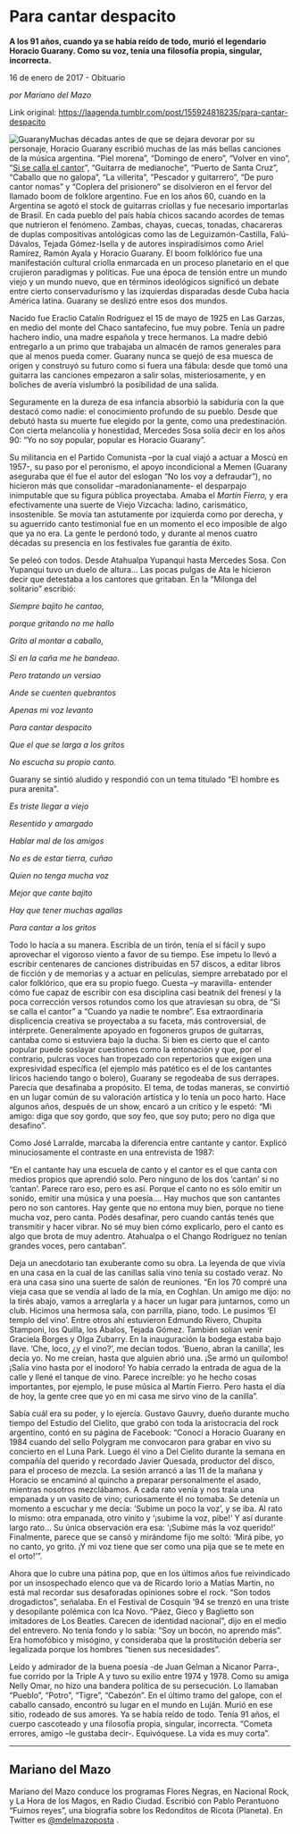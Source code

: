 # Para cantar despacito

**A los 91 años, cuando ya se había reído de todo, murió el legendario Horacio Guarany. Como su voz, tenía una filosofía propia, singular, incorrecta.**

16 de enero de 2017 - Obituario

_por Mariano
del Mazo_

Link original: https://laagenda.tumblr.com/post/155924818235/para-cantar-despacito

![Guarany](https://64.media.tumblr.com/9a2d668f2e465c0a1532879ff2e28b08/tumblr_inline_pjzyfuyWMh1t6q87u_500.jpg)Muchas
décadas antes de que se dejara devorar por su personaje, Horacio
Guarany escribió muchas de las más bellas canciones de la música
argentina. “Piel
morena”, “Domingo de enero”, “Volver en vino”, “[Si se calla el cantor](https://www.youtube.com/watch?v=pmtKpKIE5r0)”,
“Guitarra de medianoche”, “Puerto de Santa Cruz”, “Caballo que no galopa”,
“La villerita”, ”Pescador y guitarrero”, “De puro cantor nomas” y “Coplera
del prisionero” se
disolvieron en el fervor del llamado boom de folklore argentino. Fue
en los años 60, cuando en la Argentina se agotó el stock de
guitarras criollas y fue necesario importarlas de Brasil. En cada
pueblo del país había chicos sacando acordes de temas que nutrieron
el fenómeno. Zambas, chayas, cuecas, tonadas, chacareras de duplas
compositivas antológicas como las de Leguizamón-Castilla,
Falú-Dávalos, Tejada Gómez-Isella y de autores inspiradísimos
como Ariel Ramírez, Ramón Ayala y Horacio Guarany. El boom
folklórico fue una manifestación cultural criolla enmarcada en un
proceso planetario en el que crujieron paradigmas y políticas. Fue
una época de tensión entre un mundo viejo y un mundo nuevo, que en
términos ideológicos significó un debate entre cierto
conservadurismo y las izquierdas disparadas desde Cuba hacia América
latina. Guarany se deslizó entre esos dos mundos.

Nacido
fue Eraclio Catalín Rodríguez el 15  de mayo de 1925 en Las Garzas,
en medio del monte del Chaco santafecino, fue muy pobre. Tenía un
padre hachero indio, una madre española y trece hermanos. La madre
debió entregarlo a un primo que trabajaba un almacén de ramos
generales para que al menos pueda comer. Guarany nunca se quejó de
esa muesca de origen y construyó su futuro como si fuera una fábula:
desde que tomó una guitarra las canciones empezaron a salir solas,
misteriosamente, y en boliches de avería vislumbró la posibilidad
de una salida.

Seguramente
en la dureza de esa infancia absorbió la sabiduría con la que
destacó como nadie: el conocimiento profundo de su pueblo. Desde que
debutó hasta su muerte fue elegido por la gente, como una
predestinación. Con cierta melancolía y honestidad, Mercedes Sosa
solía decir en los años 90: “Yo no soy popular, popular es
Horacio Guarany”.

Su
militancia en el Partido Comunista –por la cual viajó a actuar a
Moscú en 1957-, su paso por el peronismo, el apoyo incondicional a
Memen (Guarany aseguraba que él fue el autor del eslogan “No los
voy a defraudar”), no hicieron más que consolidar
–maradonianamente- el desparpajo inimputable que su figura pública
proyectaba. Amaba el *Martín
Fierro,* y era
efectivamente una suerte de Viejo Vizcacha: ladino, carismático,
insostenible. Se movía tan astutamente por izquierda como por
derecha, y su aguerrido canto testimonial fue en un momento el eco
imposible de algo que ya no era. La gente le perdonó todo, y durante
al menos cuatro décadas su presencia en los festivales fue garantía
de éxito.

Se
peleó con todos. Desde Atahualpa Yupanqui hasta Mercedes Sosa. Con
Yupanqui tuvo un duelo de altura… Las pocas pulgas de Ata le
hicieron decir que detestaba a los cantores que gritaban. En la
“Milonga del solitario”
escribió:

*Siempre
bajito he cantao,*

*porque
gritando no me hallo*

*Grito
al montar a caballo,*

*Si
en la caña me he bandeao.*

*Pero
tratando un versiao*

*Ande
se cuenten quebrantos*

*Apenas
mi voz levanto*

*Para
cantar despacito*

*Que
el que se larga a los gritos*

*No
escucha su propio canto.*

  


Guarany
se sintió aludido y respondió con un tema titulado “El
hombre es pura arenita”.

*Es
triste llegar a viejo*

*Resentido
y amargado*

*Hablar
mal de los amigos*

*No
es de estar tierra, cuñao*

*Quien
no tenga mucha voz*

*Mejor
que cante bajito*

*Hay
que tener muchas agallas*

*Para
cantar a los gritos*

  


Todo
lo hacía a su manera. Escribía de un tirón, tenía el sí fácil y
supo aprovechar el vigoroso viento a favor de su tiempo. Ese ímpetu
lo llevó a escribir centenares de canciones distribuidas en 57
discos, a editar libros de ficción y de memorias y a actuar en
películas, siempre arrebatado por el calor folklórico, que era su
propio fuego. Cuesta –y maravilla- entender cómo fue capaz de escribir con esa disciplina casi beatnik del frenesí y la poca corrección versos rotundos como los que atraviesan su obra, de “Si se calla el cantor” a “Cuando ya nadie te nombre”. Esa extraordinaria
displicencia creativa se proyectaba a su faceta, más controversial,
de intérprete. Generalmente apoyado en fogoneros grupos de
guitarras, cantaba como si estuviera bajo la ducha. Si bien es cierto
que el canto popular puede soslayar cuestiones como la entonación y
que, por el contrario, pulcras voces han tropezado con repertorios
que exigen una expresividad específica (el ejemplo más patético es
el de los cantantes líricos haciendo tango o bolero), Guarany se
regodeaba de sus derrapes. Parecía que desafinaba a propósito. El
tema, de todas maneras, se convirtió en un lugar común de su
valoración artística y lo tenía un poco harto. Hace algunos años,
después de un show, encaró a un crítico y le espetó: “Mi amigo:
diga que soy gordo, que soy feo, que soy puto; pero no diga que
desafino”.

Como
José Larralde, marcaba la diferencia entre cantante y cantor.
Explicó minuciosamente el contraste en una entrevista de 1987:

“En
el cantante hay una escuela de canto y el cantor es el que canta con
medios propios que aprendió solo. Pero ninguno de los dos ‘cantan’
si no ‘cantan’. Parece raro eso, pero es así. Porque el canto no
es sólo emitir un sonido, emitir una música y una poesía…. Hay
muchos que son cantantes pero no son cantores. Hay gente que no
entona muy bien, porque no tiene mucha voz, pero canta. Podés
desafinar, pero cuando cantás tenés que transmitir y hacer vibrar.
No sé muy bien cómo explicarlo, pero el canto es algo que brota de
muy adentro. Atahualpa o el Chango Rodriguez no tenían grandes
voces, pero cantaban”.

Deja
un anecdotario tan exuberante como su obra. La leyenda de que vivía
en una casa en la cual de las canillas salía vino tenía su costado
veraz. No era una casa sino una suerte de salón de reuniones. “En
los 70 compré una vieja casa que se vendía al lado de la mía, en
Coghlan. Un amigo me dijo: no la tirés abajo, vamos a arreglarla y a
hacer un lugar para juntarnos, como un club. Hicimos una hermosa
sala, con parrilla, piano, todo. Le pusimos ‘El templo del vino’.
Entre otros ahí estuvieron Edmundo Rivero, Chupita Stamponi, los
Quilla, los Ábalos, Tejada Gómez. También solían venir Graciela
Borges y Olga Zubarry. En la inauguración la bodega estaba bajo
llave. ‘Che, loco, ¿y el vino?’, me decían todos. ‘Bueno,
abran la canilla’, les decía yo. No me creían, hasta que alguien
abrió una. ¡Se armó un quilombo! ¡Salía vino hasta por el
inodoro! Yo había cerrado la entrada de agua de la calle y llené el
tanque de vino. Parece increíble: yo he hecho cosas importantes, por
ejemplo, le puse música al Martín Fierro. Pero hasta el día de
hoy, la gente cree que yo en mi casa me sirvo vino de la canilla”.

Sabía
cuál era su poder, y lo ejercía. Gustavo Gauvry, dueño durante
mucho tiempo del Estudio del Cielito, que grabó con toda la
aristocracia del rock argentino, contó en su página de Facebook:
“Conocí a Horacio Guarany en 1984 cuando del sello Polygram me
convocaron para grabar en vivo su concierto en el Luna Park. Luego él
vino a Del Cielito durante la semana en compañía del querido y
recordado Javier Quesada, productor del disco, para el proceso de
mezcla. La sesión arrancó a las 11 de la mañana y Horacio se
encaminó al quincho a preparar personalmente el asado, mientras
nosotros mezclábamos. A cada rato venía y nos traía una empanada y
un vasito de vino; curiosamente él no tomaba. Se detenía un momento
a escuchar y me decía: ‘Subime un poco la voz’, y se iba. Al
rato lo mismo: otra empanada, otro vinito y ‘¡subime la voz,
pibe!’ Y así durante largo rato… Su única observación era esa:
‘¡Subime más la voz querido!’ Finalmente, parece que se cansó
y mirándome fijo me soltó: ‘Mirá pibe, yo no canto, yo grito. ¡Y
mi voz tiene que ser como una pija que se te mete en el orto!’”.

Ahora
que lo cubre una pátina pop, que en los últimos años fue
reivindicado por un insospechado elenco que va de Ricardo Iorio a
Matías Martin, no está mal recordar sus desaforadas opiniones sobre
el rock. “Son todos drogadictos”, señalaba. En el Festival de
Cosquín ’94 se trenzó en una triste y desopilante polémica con
Ica Novo. “Páez, Gieco y Baglietto son imitadores de Los Beatles.
Carecen de identidad nacional”, dijo en el medio del entrevero. No
tenía fondo y lo sabía: “Soy un bocón, no aprendo más”. Era
homofóbico y misógino, y consideraba que la prostitución debería
ser legalizada porque los hombres “tienen sus necesidades”.

Leído
y admirador de la buena poesía -de Juan Gelman a Nicanor Parra-, fue
corrido por la Triple A y tuvo su exilio entre 1974 y 1978. Como su
amiga Nelly Omar, no hizo una bandera política de su persecución.
Lo llamaban “Pueblo”, “Potro”, “Tigre”, “Cabezón”.
En el último tramo del galope, con el caballo cansado, encontró su
lugar en el mundo en Luján. Murió en ese sitio, rodeado de sus
amores. Ya se había reído de todo. Tenía 91 años, el cuerpo
cascoteado y una filosofía propia, singular, incorrecta. “Cometa
errores, amigo –le gustaba decir-. Equivóquese. La vida es muy
corta”.



---

Mariano del Mazo
----------------

Mariano del Mazo conduce los programas Flores Negras, en Nacional Rock, y La Hora de los Magos, en Radio Ciudad. Escribió con Pablo Perantuono “Fuimos reyes”, una biografía sobre los Redonditos de Ricota (Planeta). En Twitter es [@mdelmazoposta](https://twitter.com/mdelmazoposta) .

